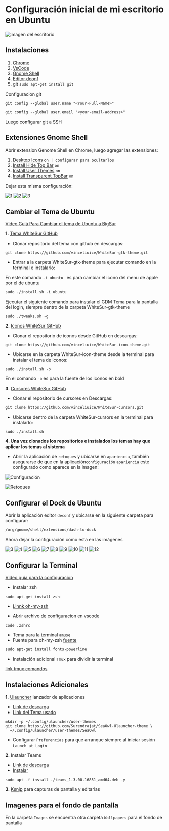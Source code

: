 # Configuración inicial de mi escritorio en Ubuntu

![imagen del escritorio](./images/Escritorio.png)

## Instalaciones

1. [Chrome](https://www.google.com/chrome/)
2. [VsCode](https://code.visualstudio.com/Download)
3. [Gnome Shell ](https://websetnet.net/es/how-to-use-gnome-shell-extensions-complete-guide/)
4. [Editor dconf ](https://ubuntu.pkgs.org/20.04/ubuntu-universe-amd64/dconf-editor_3.36.0-1_amd64.deb.html)
5. git `sudo apt-get install git`

Configuracion git

```
git config --global user.name "<Your-Full-Name>"
```

```
git config --global user.email "<your-email-address>"
```

Luego configurar git a SSH

## Extensiones Gnome Shell

Abrir extension Genome Shell en Chrome, luego agregar las extensiones:

1. [Desktop Icons](https://extensions.gnome.org/extension/1465/desktop-icons/) `on | configurar para ocultarlos`
2. [Install Hide Top Bar](https://extensions.gnome.org/extension/545/hide-top-bar/) `on`
3. [Install User Themes](https://extensions.gnome.org/extension/19/user-themes/) `on`
4. [Install Transparent TopBar](https://extensions.gnome.org/extension/1765/transparent-topbar/) `on`

Dejar esta misma configuración:

![1](/images/Extensions/1.png)
![2](/images/Extensions/2.png)
![3](/images/Extensions/3.png)

## Cambiar el Tema de Ubuntu

[Video Guiá Para Cambiar el tema de Ubuntu a BigSur](https://www.youtube.com/watch?v=uv1sgAGGLM8&list=LL&index=18&t=314s)

**1.** [Tema WhiteSur GitHub](https://github.com/vinceliuice/WhiteSur-gtk-theme)

-  Clonar repositorio del tema con github en descargas:

```
git clone https://github.com/vinceliuice/WhiteSur-gtk-theme.git
```

-  Entrar a la carpeta WhiteSur-gtk-theme para ejecutar comando en la terminal e instalarlo:

En este comando `-i ubuntu ` es para cambiar el icono del menu de apple por el de ubuntu

```
sudo ./install.sh -i ubuntu
```

Ejecutar el siguiente comando para instalar el GDM Tema para la pantalla del login, siempre dentro de la carpeta WhiteSur-gtk-theme

```
sudo ./tweaks.sh -g
```

**2.** [Iconos WhiteSur GitHub](https://github.com/vinceliuice/WhiteSur-icon-theme)

-  Clonar el repositorio de iconos desde GitHub en descargas:

```
git clone https://github.com/vinceliuice/WhiteSur-icon-theme.git
```

-  Ubicarse en la carpeta WhiteSur-icon-theme desde la terminal para instalar el tema de iconos:

```
sudo ./install.sh -b
```

En el comando `-b` es para la fuente de los iconos en bold

**3.** [Cursores WhiteSur GitHub](https://github.com/vinceliuice/WhiteSur-cursors)

-  Clonar el repositorio de cursores en Descargas:

```
git clone https://github.com/vinceliuice/WhiteSur-cursors.git
```

-  Ubicarse dentro de la carpeta WhiteSur-cursors en la terminal para instalarlo:

```
sudo ./install.sh
```

**4. Una vez clonados los repositorios e instalados los temas hay que aplicar los temas al sistema**

-  Abrir la aplicación de `retoques` y ubicarse en `apariencia`, también asegurarse de que en la aplicación`configuración` `apariencia` este configurado como aparece en la imagen:

![Configuración](./images/Theme/retoques.png)

![Retoques](./images/Theme/configuracion.png)

## Configurar el Dock de Ubuntu

Abrir la aplicación editor `deconf` y ubicarse en la siguiente carpeta para configurar:

```
/org/gnome/shell/extensions/dash-to-dock
```

Ahora dejar la configuración como esta en las imágenes

![3](./images/Dock/3.png)
![4](./images/Dock/4.png)
![5](./images/Dock/5.png)
![6](./images/Dock/6.png)
![7](./images/Dock/7.png)
![8](./images/Dock/8.png)
![9](./images/Dock/9.png)
![10](./images/Dock/10.png)
![11](./images/Dock/11.png)
![12](./images/Dock/12.png)

## Configurar la Terminal

[Video guia para la configuracion](https://www.youtube.com/watch?v=35EN3iP1-8c&list=LL&index=2&t=944s)

-  Instalar zsh

```
sudo apt-get install zsh
```

-  [Linnk oh-my-zsh](https://ohmyz.sh/)

-  Abrir archivo de configuracion en vscode

```
code .zshrc
```

-  Tema para la terminal `amuse`
-  Fuente para oh-my-zsh [fuente](https://github.com/powerline/fonts)

```
sudo apt-get install fonts-powerline
```

-  Instalación adicional `Tmux` para dividir la terminal

[link tmux comandos](https://www.blog.binaria.uno/2020/05/29/como-usar-tmux-en-linux-y-por-que-es-mejor-que-screen/)

## Instalaciones Adicionales

**1.** [Ulauncher](https://ulauncher.io/) lanzador de aplicaciones

-  [Link de descarga](https://ulauncher.io/#Download)
-  [Link del Tema usado](https://github.com/Surendrajat/SeaOwl-Ulauncher-theme)

```
mkdir -p ~/.config/ulauncher/user-themes
git clone https://github.com/Surendrajat/SeaOwl-Ulauncher-theme \
  ~/.config/ulauncher/user-themes/SeaOwl
```

-  Configurar `Preferencias` para que arranque siempre al iniciar sesión `Launch at Login`

**2.** Instalar Teams

-  [Link de descarga](https://www.microsoft.com/es-co/microsoft-teams/download-app#desktopAppDownloadregion)
-  [Instalar](https://platzi.com/tutoriales/1905-microsoft-teams/6632-como-instalar-microsoft-teams-en-ubuntu-linux/)

```
sudo apt -f install ./teams_1.3.00.16851_amd64.deb -y
```

**3.** [Ksnip](https://snapcraft.io/ksnip) para capturas de pantalla y editarlas

## Imagenes para el fondo de pantalla

En la carpeta `Images` se encuentra otra carpeta `Wallpapers` para el fondo de pantalla

